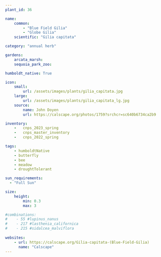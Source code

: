 ```yaml
---
plant_id: 36

name: 
    common: 
        - "Blue Field Gilia"   
        - "Globe Gilia"
    scientific: "Gilia capitata" 

category: "annual herb"

gardens:
    arcata_marsh:
    sequoia_park_zoo:

humboldt_native: True

icon: 
    small: 
        url: /assets/images/plants/gilia_capitata.jpg 
    large: 
        url: /assets/images/plants/gilia_capitata_lg.jpg 
    source: 
        name: John Doyen 
        url: https://calscape.org/photos/1759?srchcr=sc640b6734ca2b9

inventory: 
    -   cnps_2023_spring
    -   cnps_master_inventory
    -   cnps_2022_spring

tags: 
    - humboldtNative
    - butterfly
    - bee
    - meadow
    - droughtTolerant

sun_requirements:
  - "Full Sun"

size:
    height: 
        min: 0.3
        max: 3

#combinations: 
#    - 55 #lupinus_nanus
#    - 217 #lasthenia_californica
#    - 215 #sidalcea_malviflora 
 
websites:
    - url: https://calscape.org/Gilia-capitata-(Blue-Field-Gilia) 
      name: "Calscape"
---
```



